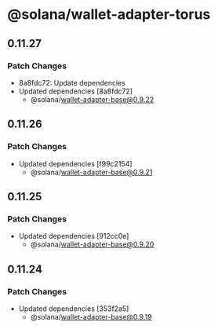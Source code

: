 # @solana/wallet-adapter-torus

## 0.11.27

### Patch Changes

-   8a8fdc72: Update dependencies
-   Updated dependencies [8a8fdc72]
    -   @solana/wallet-adapter-base@0.9.22

## 0.11.26

### Patch Changes

-   Updated dependencies [f99c2154]
    -   @solana/wallet-adapter-base@0.9.21

## 0.11.25

### Patch Changes

-   Updated dependencies [912cc0e]
    -   @solana/wallet-adapter-base@0.9.20

## 0.11.24

### Patch Changes

-   Updated dependencies [353f2a5]
    -   @solana/wallet-adapter-base@0.9.19
